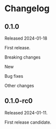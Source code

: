 # Changelog

## 0.1.0

Released 2024-01-18

First release.

Breaking changes


New


Bug fixes


Other changes


## 0.1.0-rc0

Released 2024-01-11.

First release candidate.
